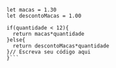 ```function calculaPrecoTotal(quantidade) {
let macas = 1.30
let descontoMacas = 1.00

if(quantidade < 12){
  return macas*quantidade
}else{
  return descontoMacas*quantidade
}// Escreva seu código aqui
}```